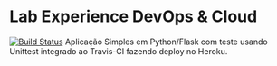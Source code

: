 # <h1> Lab Experience DevOps & Cloud </h1> </b> 
[![Build Status](https://travis-ci.com/andradesampaio/devopslab.svg?branch=main)](https://travis-ci.com/andradesampaio/devopslab)</b></b>
</b>Aplicação Simples em  Python/Flask com teste usando Unittest integrado ao Travis-CI fazendo deploy no Heroku.</b>
